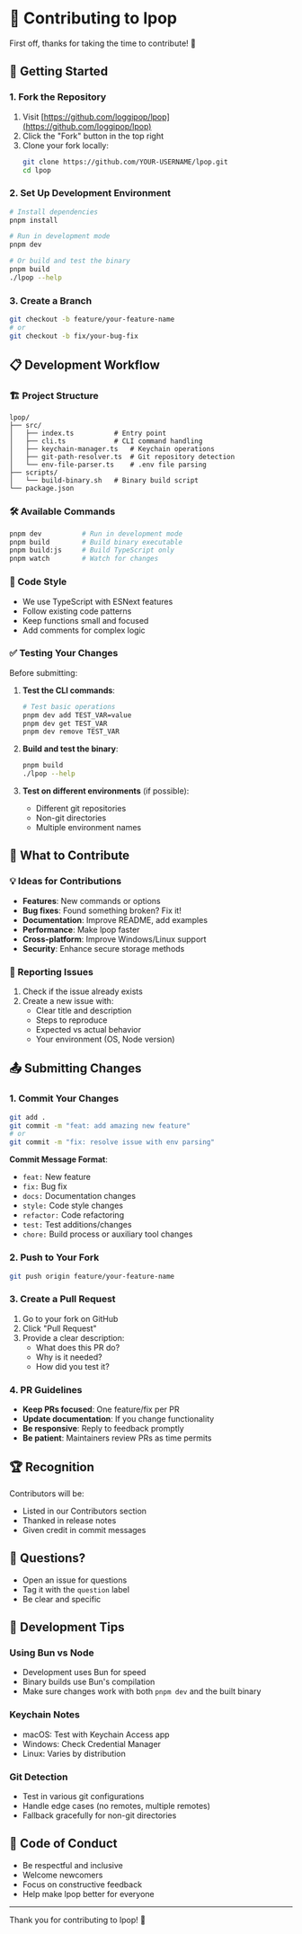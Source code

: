 # 🤝 Contributing to lpop

First off, thanks for taking the time to contribute! 🎉

## 🚀 Getting Started

### 1. Fork the Repository

1. Visit [https://github.com/loggipop/lpop](https://github.com/loggipop/lpop)
2. Click the "Fork" button in the top right
3. Clone your fork locally:
   ```bash
   git clone https://github.com/YOUR-USERNAME/lpop.git
   cd lpop
   ```

### 2. Set Up Development Environment

```bash
# Install dependencies
pnpm install

# Run in development mode
pnpm dev

# Or build and test the binary
pnpm build
./lpop --help
```

### 3. Create a Branch

```bash
git checkout -b feature/your-feature-name
# or
git checkout -b fix/your-bug-fix
```

## 📋 Development Workflow

### 🏗️ Project Structure

```
lpop/
├── src/
│   ├── index.ts          # Entry point
│   ├── cli.ts            # CLI command handling
│   ├── keychain-manager.ts   # Keychain operations
│   ├── git-path-resolver.ts  # Git repository detection
│   └── env-file-parser.ts    # .env file parsing
├── scripts/
│   └── build-binary.sh   # Binary build script
└── package.json
```

### 🛠️ Available Commands

```bash
pnpm dev          # Run in development mode
pnpm build        # Build binary executable
pnpm build:js     # Build TypeScript only
pnpm watch        # Watch for changes
```

### 📝 Code Style

- We use TypeScript with ESNext features
- Follow existing code patterns
- Keep functions small and focused
- Add comments for complex logic

### ✅ Testing Your Changes

Before submitting:

1. **Test the CLI commands**:
   ```bash
   # Test basic operations
   pnpm dev add TEST_VAR=value
   pnpm dev get TEST_VAR
   pnpm dev remove TEST_VAR
   ```

2. **Build and test the binary**:
   ```bash
   pnpm build
   ./lpop --help
   ```

3. **Test on different environments** (if possible):
   - Different git repositories
   - Non-git directories
   - Multiple environment names

## 🎯 What to Contribute

### 💡 Ideas for Contributions

- **Features**: New commands or options
- **Bug fixes**: Found something broken? Fix it!
- **Documentation**: Improve README, add examples
- **Performance**: Make lpop faster
- **Cross-platform**: Improve Windows/Linux support
- **Security**: Enhance secure storage methods

### 🐛 Reporting Issues

1. Check if the issue already exists
2. Create a new issue with:
   - Clear title and description
   - Steps to reproduce
   - Expected vs actual behavior
   - Your environment (OS, Node version)

## 📤 Submitting Changes

### 1. Commit Your Changes

```bash
git add .
git commit -m "feat: add amazing new feature"
# or
git commit -m "fix: resolve issue with env parsing"
```

**Commit Message Format**:
- `feat:` New feature
- `fix:` Bug fix
- `docs:` Documentation changes
- `style:` Code style changes
- `refactor:` Code refactoring
- `test:` Test additions/changes
- `chore:` Build process or auxiliary tool changes

### 2. Push to Your Fork

```bash
git push origin feature/your-feature-name
```

### 3. Create a Pull Request

1. Go to your fork on GitHub
2. Click "Pull Request"
3. Provide a clear description:
   - What does this PR do?
   - Why is it needed?
   - How did you test it?

### 4. PR Guidelines

- **Keep PRs focused**: One feature/fix per PR
- **Update documentation**: If you change functionality
- **Be responsive**: Reply to feedback promptly
- **Be patient**: Maintainers review PRs as time permits

## 🏆 Recognition

Contributors will be:
- Listed in our Contributors section
- Thanked in release notes
- Given credit in commit messages

## 💬 Questions?

- Open an issue for questions
- Tag it with the `question` label
- Be clear and specific

## 🎨 Development Tips

### Using Bun vs Node

- Development uses Bun for speed
- Binary builds use Bun's compilation
- Make sure changes work with both `pnpm dev` and the built binary

### Keychain Notes

- macOS: Test with Keychain Access app
- Windows: Check Credential Manager
- Linux: Varies by distribution

### Git Detection

- Test in various git configurations
- Handle edge cases (no remotes, multiple remotes)
- Fallback gracefully for non-git directories

## 📜 Code of Conduct

- Be respectful and inclusive
- Welcome newcomers
- Focus on constructive feedback
- Help make lpop better for everyone

---

Thank you for contributing to lpop! 🍭